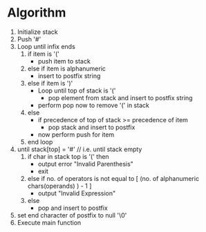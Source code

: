 # Algorithm

1. Initialize stack
2. Push '#'
3. Loop until infix ends
    1. if item is '('
        - push item to stack
    2. else if item is alphanumeric
        - insert to postfix string
    3. else if item is ')'
        - Loop until top of stack is '('
            - pop element from stack and insert to postfix string
        - perform pop now to remove '(' in stack
    4. else 
        - if precedence of top of stack >= precedence of item
            - pop stack and insert to postfix
        - now perform push for item
    5. end loop
4. until stack[top] = '#' // i.e. until stack empty
    1. if char in stack top is '(' then
        - output error "Invalid Parenthesis"
        - exit
    2. else if no. of operators is not equal to [ (no. of alphanumeric chars(operands) ) - 1 ]
        - output "Invalid Expression"
    3. else
        - pop and insert to postfix
5. set end character of postfix to null '\0'
6. Execute main function




    